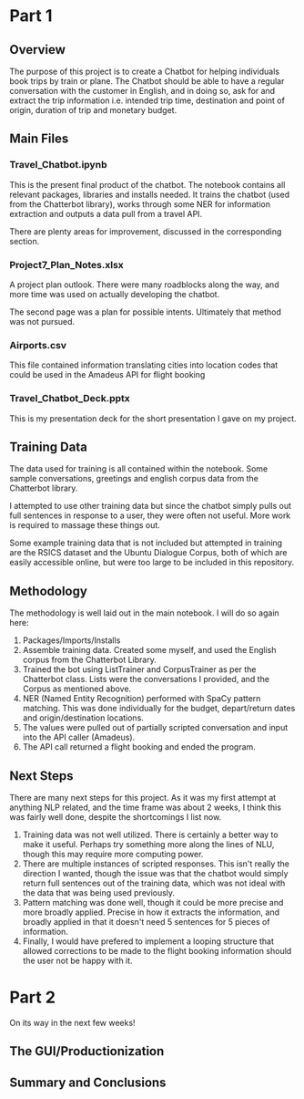 # Part 1
## Overview
The purpose of this project is to create a Chatbot for helping individuals book trips by train or plane. The Chatbot should
be able to have a regular conversation with the customer in English, and in doing so, ask for and extract the trip information
i.e. intended trip time, destination and point of origin, duration of trip and monetary budget.

## Main Files
### Travel_Chatbot.ipynb
This is the present final product of the chatbot. The notebook contains all relevant packages, libraries and installs needed. It trains the chatbot (used from the Chatterbot
library), works through some NER for information extraction and outputs a data pull from a travel API. 

There are plenty areas for improvement, discussed in the corresponding section.
### Project7_Plan_Notes.xlsx
A project plan outlook. There were many roadblocks along the way, and more time was used on actually developing the chatbot. 

The second page was a plan for possible intents. Ultimately that method was not pursued.
### Airports.csv
This file contained information translating cities into location codes that could be used in the Amadeus API for flight booking

### Travel_Chatbot_Deck.pptx
This is my presentation deck for the short presentation I gave on my project.

## Training Data
The data used for training is all contained within the notebook. Some sample conversations, greetings and english corpus data from the Chatterbot library. 

I attempted to use other training data but since the chatbot simply pulls out full sentences in response to a user, they were often not useful. More work is required to massage these things out.

Some example training data that is not included but attempted in training are the RSICS dataset and the Ubuntu Dialogue Corpus, both of which are easily accessible online, but were too large to be included in this repository.

## Methodology
The methodology is well laid out in the main notebook. I will do so again here:
1. Packages/Imports/Installs
2. Assemble training data. Created some myself, and used the English corpus from the Chatterbot Library.
3. Trained the bot using ListTrainer and CorpusTrainer as per the Chatterbot class. Lists were the conversations I provided, and the Corpus as mentioned above.
4. NER (Named Entity Recognition) performed with SpaCy pattern matching. This was done individually for the budget, depart/return dates and origin/destination locations. 
5. The values were pulled out of partially scripted conversation and input into the API caller (Amadeus).
6. The API call returned a flight booking and ended the program. 

## Next Steps
There are many next steps for this project. As it was my first attempt at anything NLP related, and the time frame was about 2 weeks, I think this was fairly well done, despite the shortcomings I list now.
1. Training data was not well utilized. There is certainly a better way to make it useful. Perhaps try something more along the lines of NLU, though this may require more computing power.
2. There are multiple instances of scripted responses. This isn't really the direction I wanted, though the issue was that the chatbot would simply return full sentences out of the training data, which was not ideal with the data that was being used previously.
3. Pattern matching was done well, though it could be more precise and more broadly applied. Precise in how it extracts the information, and broadly applied in that it doesn't need 5 sentences for 5 pieces of information. 
4. Finally, I would have prefered to implement a looping structure that allowed corrections to be made to the flight booking information should the user not be happy with it. 

# Part 2
On its way in the next few weeks!
## The GUI/Productionization

## Summary and Conclusions
